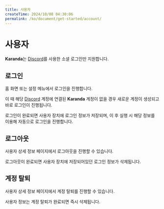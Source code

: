 ```yaml
---
title: 사용자
createTime: 2024/10/08 04:30:06
permalink: /ko/document/get-started/account/
---
```

# 사용자
**Karanda**는 <Icon name="skill-icons:discord"/>[Discord](https://discord.com/)를 사용한 소셜 로그인만 지원합니다.

## 로그인
홈 화면 또는 설정 메뉴에서 로그인을 진행합니다.

이 때 해당 <Icon name="skill-icons:discord"/>[Discord](https://discord.com/) 계정에 연결된 **Karanda** 계정이 없을 경우 새로운 계정이 생성되고 바로 로그인이 진행됩니다.

로그인이 완료되면 사용자 장치에 로그인 정보가 저장되며, 이 후 실행 시 해당 정보를 이용해 자동으로 로그인을 진행합니다.

## 로그아웃
사용자 상세 정보 페이지에서 로그아웃을 진행할 수 있습니다.

로그아웃이 완료되면 사용자 장치에 저장되어있던 로그인 정보가 삭제됩니다.

## 계정 탈퇴
사용자 상세 정보 페이지에서 계정 탈퇴를 진행할 수 있습니다.

사용자 정보는 계정 탈퇴가 완료되면 즉시 삭제됩니다.
